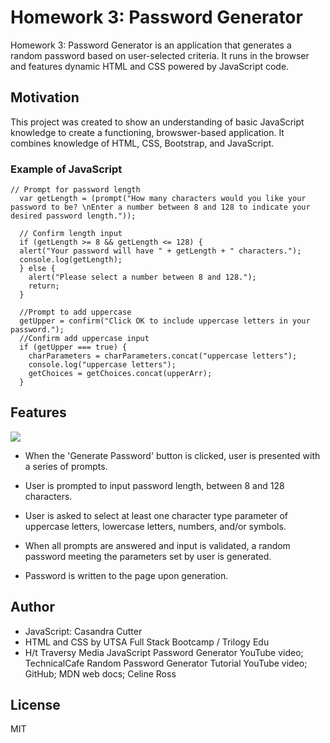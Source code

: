 # Homework 3: Password Generator

Homework 3: Password Generator is an application that generates a random password based on user-selected criteria. It runs in the browser and features dynamic HTML and CSS powered by JavaScript code. 

## Motivation

This project was created to show an understanding of basic JavaScript knowledge to create a functioning, browswer-based application. It combines knowledge of HTML, CSS, Bootstrap, and JavaScript.

### Example of JavaScript

```
// Prompt for password length
  var getLength = (prompt("How many characters would you like your password to be? \nEnter a number between 8 and 128 to indicate your desired password length."));

  // Confirm length input
  if (getLength >= 8 && getLength <= 128) {
  alert("Your password will have " + getLength + " characters.");
  console.log(getLength);
  } else {
    alert("Please select a number between 8 and 128.");
    return;
  }

  //Prompt to add uppercase
  getUpper = confirm("Click OK to include uppercase letters in your password.");
  //Confirm add uppercase input
  if (getUpper === true) {
    charParameters = charParameters.concat("uppercase letters");
    console.log("uppercase letters");
    getChoices = getChoices.concat(upperArr);
  }
  ```


## Features

<img src = "Assets/Password Generator.gif">

* When the 'Generate Password' button is clicked, user is presented with a series of prompts.

* User is prompted to input password length, between 8 and 128 characters.

* User is asked to select at least one character type parameter of uppercase letters, lowercase letters, numbers, and/or symbols.

* When all prompts are answered and input is validated, a random password meeting the parameters set by user is generated.

* Password is written to the page upon generation.

## Author
* JavaScript: Casandra Cutter
* HTML and CSS by UTSA Full Stack Bootcamp / Trilogy Edu
* H/t Traversy Media JavaScript Password Generator YouTube video; TechnicalCafe Random Password Generator Tutorial YouTube video; GitHub; MDN web docs; Celine Ross

## License
MIT




